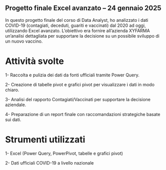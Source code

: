 ## Progetto finale Excel avanzato – 24 gennaio 2025
In questo progetto finale del corso di Data Analyst, ho analizzato i dati COVID-19 (contagiati, deceduti, guariti e vaccinati) dal 2020 ad oggi, 
utilizzando Excel avanzato. L’obiettivo era fornire all’azienda XYFARMA un’analisi dettagliata per supportare la decisione su un possibile
sviluppo di un nuovo vaccino.

# Attività svolte

1- Raccolta e pulizia dei dati da fonti ufficiali tramite Power Query.

2- Creazione di tabelle pivot e grafici pivot per visualizzare i dati in modo chiaro.

3- Analisi del rapporto Contagiati/Vaccinati per supportare la decisione aziendale.

4- Preparazione di un report finale con raccomandazioni strategiche basate sui dati.

# Strumenti utilizzati

1- Excel (Power Query, PowerPivot, tabelle e grafici pivot)

2- Dati ufficiali COVID-19 a livello nazionale

